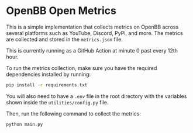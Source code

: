 # OpenBB Open Metrics

This is a simple implementation that collects metrics on OpenBB across several platforms such as
YouTube, Discord, PyPi, and more. The metrics are collected and stored in the `metrics.json` file.

This is currently running as a GitHub Action at minute 0 past every 12th hour.

To run the metrics collection, make sure you have the required dependencies installed by running:

```bash
pip install -r requirements.txt
```

You will also need to have a `.env` file in the root directory with the variables shown inside the `utilities/config.py` file.

Then, run the following command to collect the metrics:

```bash
python main.py
```
